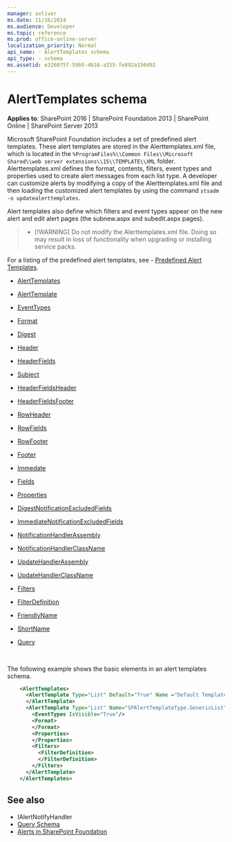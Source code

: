 ```yaml
---
manager: soliver
ms.date: 11/16/2014
ms.audience: Developer
ms.topic: reference
ms.prod: office-online-server
localization_priority: Normal
api_name: - AlertTemplates schema
api_type: - schema
ms.assetid: e326075f-59b5-4616-a355-fe892a150d92
---
```


# AlertTemplates schema

**Applies to**: SharePoint 2016 | SharePoint Foundation 2013 | SharePoint Online | SharePoint Server 2013

Microsoft SharePoint Foundation includes a set of predefined alert templates. These alert templates are stored in the Alerttemplates.xml file, which is located in the `%ProgramFiles%\\Common Files\\Microsoft Shared\\web server extensions\\15\\TEMPLATE\\XML` folder. Alerttemplates.xml defines the format, contents, filters, event types and properties used to create alert messages from each list type. A developer can customize alerts by modifying a copy of the Alerttemplates.xml file and then loading the customized alert templates by using the command `stsadm -o updatealerttemplates`.

Alert templates also define which filters and event types appear on the new alert and edit alert pages (the subnew.aspx and  subedit.aspx pages).

> - [!WARNING] 
> Do not modify the Alerttemplates.xml file. Doing so may result in loss of functionality when upgrading or installing service packs.

For a listing of the predefined alert templates, see - [Predefined Alert Templates](https://msdn.microsoft.com/library/6a5296b2-c158-40e4-897f-bbf008b6bbaf(Office.15).aspx).

- [AlertTemplates](alerttemplates-element-alerttemplates.md)

- [AlertTemplate](alerttemplate-element-alerttemplates.md)

- [EventTypes](eventtypes-element-alerttemplates.md)

- [Format](format-element-alerttemplates.md)

- [Digest](digest-element-alerttemplates.md)

- [Header](header-element-alerttemplates.md)

- [HeaderFields](headerfields-element-alerttemplates.md)

- [Subject](subject-element-alerttemplates.md)

- [HeaderFieldsHeader](headerfieldsheader-element-alerttempaltes.md)

- [HeaderFieldsFooter](headerfieldsfooter-element-alerttempaltes.md)

- [RowHeader](rowheader-element-alerttemplates.md)

- [RowFields](rowfields-element-alerttemplates.md)

- [RowFooter](rowfooter-element-alerttemplates.md)

- [Footer](footer-element-alerttemplates.md)

- [Immedate](immediate-element-alerttemplates.md)

- [Fields](fields-element-alerttemplates.md)

- [Properties](properties-element-alerttemplates.md)

- [DigestNotificationExcludedFields](digestnotificationexcludedfields-element-alerttemplates.md)

- [ImmediateNotificationExcludedFields](immediatenotificationexcludedfields-element-alerttemplates.md)

- [NotificationHandlerAssembly](notificationhandlerassembly-element-alert-templates.md)

- [NotificationHandlerClassName](notificationhandlerclassname-element-alerttemplates.md)

- [UpdateHandlerAssembly](updatehandlerassembly-element-alerttemplates.md)

- [UpdateHandlerClassName](updatehandlerclassname-element-alerttemplates.md)

- [Filters](filters-element-alerttemplates.md)

- [FilterDefinition](filterdefinition-element-alerttemplates.md)

- [FriendlyName](friendlyname-element-alerttemplates.md)

- [ShortName](shortname-element-alerttemplates.md)

- [Query](query-element-alerttemplates.md)

<br/>

The following example shows the basic elements in an alert templates schema.

```XML 
    <AlertTemplates>
      <AlertTemplate Type="List" Default="True" Name ="Default Template">
      </AlertTemplate>
      <AlertTemplate Type="List" Name="SPAlertTemplateType.GenericList">
        <EventTypes IsVisible="True"/>
        <Format>
        </Format>
        <Properties>
        </Properties>
        <Filters>
          <FilterDefinition>
          </FilterDefinition>
        </Filters>
      </AlertTemplate>
    </AlertTemplates>
```

## See also

- IAlertNotifyHandler
- [Query Schema](query-schema.md)
- [Alerts in SharePoint Foundation](https://msdn.microsoft.com/library/cb9586d9-84e1-43c9-93c9-8a7496f2f41d(Office.15).aspx)








